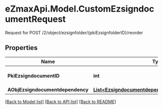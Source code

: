 # eZmaxApi.Model.CustomEzsigndocumentRequest
Request for POST /2/object/ezsignfolder/{pkiEzsignfolderID}/reorder

## Properties

Name | Type | Description | Notes
------------ | ------------- | ------------- | -------------
**PkiEzsigndocumentID** | **int** | The unique ID of the Ezsigndocument | 
**AObjEzsigndocumentdependency** | [**List&lt;EzsigndocumentdependencyRequestCompound&gt;**](EzsigndocumentdependencyRequest.md) |  | 

[[Back to Model list]](../README.md#documentation-for-models) [[Back to API list]](../README.md#documentation-for-api-endpoints) [[Back to README]](../README.md)

